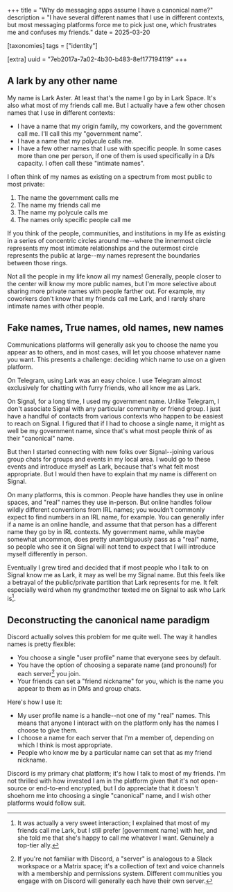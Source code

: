 +++
title = "Why do messaging apps assume I have a canonical name?"
description = "I have several different names that I use in different contexts, but most messaging platforms force me to pick just one, which frustrates me and confuses my friends."
date = 2025-03-20

[taxonomies]
tags = ["identity"]

[extra]
uuid = "7eb2017a-7a02-4b30-b483-8ef177194119"
+++

## A lark by any other name

My name is Lark Aster. At least that's the name I go by in Lark Space. It's also
what most of my friends call me. But I actually have a few other chosen names
that I use in different contexts:

- I have a name that my origin family, my coworkers, and the government call me.
  I'll call this my "government name".
- I have a name that my polycule calls me.
- I have a few other names that I use with specific people. In some cases more
  than one per person, if one of them is used specifically in a D/s capacity. I
  often call these "intimate names".

I often think of my names as existing on a spectrum from most public to most
private:

1. The name the government calls me
2. The name my friends call me
3. The name my polycule calls me
4. The names only specific people call me

If you think of the people, communities, and institutions in my life as existing
in a series of concentric circles around me--where the innermost circle
represents my most intimate relationships and the outermost circle represents
the public at large--my names represent the boundaries between those rings.

Not all the people in my life know all my names! Generally, people closer to the
center will know my more public names, but I'm more selective about sharing more
private names with people farther out. For example, my coworkers don't know that
my friends call me Lark, and I rarely share intimate names with other people.

## Fake names, True names, old names, new names

Communications platforms will generally ask you to choose the name you appear as
to others, and in most cases, will let you choose whatever name you want. This
presents a challenge: deciding which name to use on a given platform.

On Telegram, using Lark was an easy choice. I use Telegram almost exclusively
for chatting with furry friends, who all know me as Lark.

On Signal, for a long time, I used my government name. Unlike Telegram, I don't
associate Signal with any particular community or friend group. I just have a
handful of contacts from various contexts who happen to be easiest to reach on
Signal. I figured that if I had to choose a single name, it might as well be my
government name, since that's what most people think of as their "canonical"
name.

But then I started connecting with new folks over Signal--joining various group
chats for groups and events in my local area. I would go to these events and
introduce myself as Lark, because that's what felt most appropriate. But I would
then have to explain that my name is different on Signal.

On many platforms, this is common. People have handles they use in online
spaces, and "real" names they use in-person. But online handles follow wildly
different conventions from IRL names; you wouldn't commonly expect to find
numbers in an IRL name, for example. You can generally infer if a name is an
online handle, and assume that that person has a different name they go by in
IRL contexts. My government name, while maybe somewhat uncommon, does pretty
unambiguously pass as a "real" name, so people who see it on Signal will not
tend to expect that I will introduce myself differently in person.

Eventually I grew tired and decided that if most people who I talk to on Signal
know me as Lark, it may as well be my Signal name. But this feels like a
betrayal of the public/private partition that Lark represents for me. It felt
especially weird when my grandmother texted me on Signal to ask who Lark is[^1].

## Deconstructing the canonical name paradigm

Discord actually solves this problem for me quite well. The way it handles names
is pretty flexible:

- You choose a single "user profile" name that everyone sees by default.
- You have the option of choosing a separate name (and pronouns!) for each
  server[^2] you join.
- Your friends can set a "friend nickname" for you, which is the name you appear
  to them as in DMs and group chats.

Here's how I use it:

- My user profile name is a handle--not one of my "real" names. This means that
  anyone I interact with on the platform only has the names I choose to give
  them.
- I choose a name for each server that I'm a member of, depending on which I
  think is most appropriate.
- People who know me by a particular name can set that as my friend nickname.

Discord is my primary chat platform; it's how I talk to most of my friends. I'm
not thrilled with how invested I am in the platform given that it's not
open-source or end-to-end encrypted, but I do appreciate that it doesn't
shoehorn me into choosing a single "canonical" name, and I wish other platforms
would follow suit.

[^1]: It was actually a very sweet interaction; I explained that most of my
    friends call me Lark, but I still prefer [government name] with her, and she
    told me that she's happy to call me whatever I want. Genuinely a top-tier
    ally.
[^2]: If you're not familiar with Discord, a "server" is analogous to a Slack
    workspace or a Matrix space; it's a collection of text and voice channels
    with a membership and permissions system. Different communities you engage
    with on Discord will generally each have their own server.
